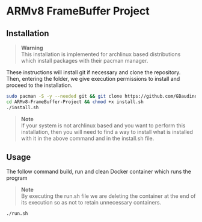 # ARMv8 FrameBuffer Project

## Installation

> **Warning**  
> This installation is implemented for archlinux based  distributions which install packages with their pacman manager.

These instructions will install git if necessary and clone the repository. Then, entering the folder, we give execution permissions to install and proceed to the installation.
```bash
sudo pacman -S -y --needed git && git clone https://github.com/GBaudino/ARMv8-FrameBuffer-Project
cd ARMv8-FrameBuffer-Project && chmod +x install.sh
./install.sh
```

> **Note**  
> If your system is not archlinux based and you want to perform this installation, then you will need to find a way to install what is installed with it in the above command and in the install.sh file.

## Usage
The follow command build, run and clean Docker container which runs the program

> **Note**  
> By executing the run.sh file we are deleting the container at the end of its execution so as not to retain unnecessary containers.


```
./run.sh
```